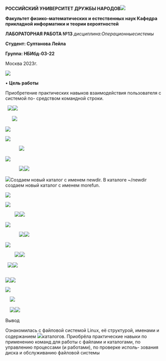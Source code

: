 ﻿**РОССИЙСКИЙ УНИВЕРСИТЕТ ДРУЖБЫ НАРОДОВ![](Aspose.Words.182e1900-a797-4bad-ab0e-259e7438ad12.001.png)**

**Факультет физико-математических и естественных наук Кафедра прикладной информатики и теории вероятностей**

**ЛАБОРАТОРНАЯ РАБОТА №13** *дисциплина:Операционныесистемы*

**Студент: Султанова Лейла**

**Группа: НБИбд-03-22** 

Москва 2023г.

![](Aspose.Words.182e1900-a797-4bad-ab0e-259e7438ad12.002.png)

• **Цель работы**

Приобретение практических навыков взаимодействия пользователя с системой по- средством командной строки.

` `![](Aspose.Words.182e1900-a797-4bad-ab0e-259e7438ad12.003.jpeg)![](Aspose.Words.182e1900-a797-4bad-ab0e-259e7438ad12.004.png)

`   `![](Aspose.Words.182e1900-a797-4bad-ab0e-259e7438ad12.003.jpeg)



![](Aspose.Words.182e1900-a797-4bad-ab0e-259e7438ad12.005.png)

![](Aspose.Words.182e1900-a797-4bad-ab0e-259e7438ad12.006.png)

`      `![](Aspose.Words.182e1900-a797-4bad-ab0e-259e7438ad12.007.png)



![](Aspose.Words.182e1900-a797-4bad-ab0e-259e7438ad12.008.png)

`      `![](Aspose.Words.182e1900-a797-4bad-ab0e-259e7438ad12.009.jpeg)![](Aspose.Words.182e1900-a797-4bad-ab0e-259e7438ad12.010.png)

![](Aspose.Words.182e1900-a797-4bad-ab0e-259e7438ad12.011.png)Создаем новый каталог с именем newdir. В каталоге ~/newdir создаем новый каталог с именем morefun. 

![](Aspose.Words.182e1900-a797-4bad-ab0e-259e7438ad12.012.png)

![](Aspose.Words.182e1900-a797-4bad-ab0e-259e7438ad12.013.png)

`    `![](Aspose.Words.182e1900-a797-4bad-ab0e-259e7438ad12.009.jpeg)![](Aspose.Words.182e1900-a797-4bad-ab0e-259e7438ad12.010.png)



![](Aspose.Words.182e1900-a797-4bad-ab0e-259e7438ad12.014.jpeg)

`      `![](Aspose.Words.182e1900-a797-4bad-ab0e-259e7438ad12.009.jpeg)![](Aspose.Words.182e1900-a797-4bad-ab0e-259e7438ad12.010.png)



![](Aspose.Words.182e1900-a797-4bad-ab0e-259e7438ad12.015.jpeg)

`    `![](Aspose.Words.182e1900-a797-4bad-ab0e-259e7438ad12.009.jpeg)![](Aspose.Words.182e1900-a797-4bad-ab0e-259e7438ad12.010.png)

` `![](Aspose.Words.182e1900-a797-4bad-ab0e-259e7438ad12.016.jpeg)![](Aspose.Words.182e1900-a797-4bad-ab0e-259e7438ad12.017.png)

`                                                                       `![](Aspose.Words.182e1900-a797-4bad-ab0e-259e7438ad12.009.jpeg)![](Aspose.Words.182e1900-a797-4bad-ab0e-259e7438ad12.010.png)

![](Aspose.Words.182e1900-a797-4bad-ab0e-259e7438ad12.018.png)

`  `![](Aspose.Words.182e1900-a797-4bad-ab0e-259e7438ad12.019.png)

`  `![](Aspose.Words.182e1900-a797-4bad-ab0e-259e7438ad12.020.png)![](Aspose.Words.182e1900-a797-4bad-ab0e-259e7438ad12.021.png)

Вывод

Ознакомилась с файловой системой Linux, её структурой, именами и содержанием ![](Aspose.Words.182e1900-a797-4bad-ab0e-259e7438ad12.022.png)каталогов. Приобрёла практические навыки по применению команд для работы с файлами и каталогами, по управлению процессами (и работами), по проверке исполь- зования диска и обслуживанию файловой системы
